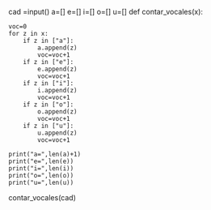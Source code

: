 cad =input()
a=[]
e=[]
i=[]
o=[]
u=[]
def contar_vocales(x):

    voc=0
    for z in x:
        if z in ["a"]:
            a.append(z)
            voc=voc+1
        if z in ["e"]:
            e.append(z)
            voc=voc+1
        if z in ["i"]:
            i.append(z)
            voc=voc+1
        if z in ["o"]:
            o.append(z)
            voc=voc+1
        if z in ["u"]:
            u.append(z)
            voc=voc+1

    print("a=",len(a)+1)
    print("e=",len(e))
    print("i=",len(i))
    print("o=",len(o))
    print("u=",len(u))

contar_vocales(cad)
